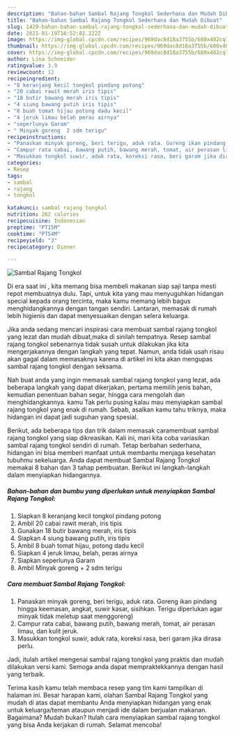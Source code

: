 ```yaml
---
description: "Bahan-bahan Sambal Rajang Tongkol Sederhana dan Mudah Dibuat"
title: "Bahan-bahan Sambal Rajang Tongkol Sederhana dan Mudah Dibuat"
slug: 1429-bahan-bahan-sambal-rajang-tongkol-sederhana-dan-mudah-dibuat
date: 2021-01-19T16:52:02.222Z
image: https://img-global.cpcdn.com/recipes/969dac8d18a3755b/680x482cq70/sambal-rajang-tongkol-foto-resep-utama.jpg
thumbnail: https://img-global.cpcdn.com/recipes/969dac8d18a3755b/680x482cq70/sambal-rajang-tongkol-foto-resep-utama.jpg
cover: https://img-global.cpcdn.com/recipes/969dac8d18a3755b/680x482cq70/sambal-rajang-tongkol-foto-resep-utama.jpg
author: Lina Schneider
ratingvalue: 3.9
reviewcount: 12
recipeingredient:
- "8 keranjang kecil tongkol pindang potong"
- "20 cabai rawit merah iris tipis"
- "18 butir bawang merah iris tipis"
- "4 siung bawang putih iris tipis"
- "8 buah tomat hijau potong dadu kecil"
- "4 jeruk limau belah peras airnya"
- "seperlunya Garam"
- " Minyak goreng  2 sdm terigu"
recipeinstructions:
- "Panaskan minyak goreng, beri terigu, aduk rata. Goreng ikan pindang hingga keemasan, angkat, suwir kasar, sisihkan. Terigu diperlukan agar minyak tidak meletup saat menggoreng)"
- "Campur rata cabai, bawang putih, bawang merah, tomat, air perasan limau, dan kulit jeruk."
- "Masukkan tongkol suwir, aduk rata, koreksi rasa, beri garam jika dirasa perlu."
categories:
- Resep
tags:
- sambal
- rajang
- tongkol

katakunci: sambal rajang tongkol 
nutrition: 262 calories
recipecuisine: Indonesian
preptime: "PT15M"
cooktime: "PT54M"
recipeyield: "3"
recipecategory: Dinner

---
```



![Sambal Rajang Tongkol](https://img-global.cpcdn.com/recipes/969dac8d18a3755b/680x482cq70/sambal-rajang-tongkol-foto-resep-utama.jpg)

Di era  saat ini , kita memang bisa membeli makanan siap saji tanpa mesti repot membuatnya dulu. Tapi, untuk kita yang mau menyuguhkan hidangan special kepada orang tercinta, maka kamu memang lebih bagus menghidangkannya dengan tangan sendiri. Lantaran, memasak di rumah lebih higienis dan dapat menyesuaikan dengan selera keluarga.

Jika anda sedang mencari inspirasi cara membuat sambal rajang tongkol yang lezat dan mudah dibuat,maka di sinilah tempatnya. Resep sambal rajang tongkol  sebenarnya tidak susah untuk dilakukan jika kita mengerjakannya dengan langkah yang tepat. Namun, anda tidak usah risau akan gagal dalam memasaknya 
karena di artikel ini kita akan mengupas sambal rajang tongkol dengan seksama.  



Nah buat anda yang ingin memasak sambal rajang tongkol yang lezat, ada beberapa langkah yang dapat dikerjakan, pertama memilih jenis bahan, kemudian penentuan bahan segar, hingga cara mengolah dan menghidangkannya. kamu Tak perlu pusing kalau mau menyiapkan sambal rajang tongkol yang enak di rumah. Sebab, asalkan kamu  tahu triknya, maka hidangan ini dapat jadi suguhan yang spesial.

Berikut, ada beberapa tips dan trik dalam memasak caramembuat sambal rajang tongkol yang siap dikreasikan. Kali ini, mari kita coba variasikan sambal rajang tongkol sendiri di rumah. Tetap berbahan sederhana, hidangan ini bisa memberi manfaat untuk membantu menjaga kesehatan tubuhmu sekeluarga. Anda dapat membuat Sambal Rajang Tongkol memakai 8 bahan dan 3 tahap pembuatan. Berikut ini langkah-langkah dalam menyiapkan hidangannya.

<!--inarticleads1-->

##### Bahan-bahan dan bumbu yang diperlukan untuk menyiapkan Sambal Rajang Tongkol:

1. Siapkan 8 keranjang kecil tongkol pindang potong
1. Ambil 20 cabai rawit merah, iris tipis
1. Gunakan 18 butir bawang merah, iris tipis
1. Siapkan 4 siung bawang putih, iris tipis
1. Ambil 8 buah tomat hijau, potong dadu kecil
1. Siapkan 4 jeruk limau, belah, peras airnya
1. Siapkan seperlunya Garam
1. Ambil  Minyak goreng + 2 sdm terigu




<!--inarticleads2-->

##### Cara membuat Sambal Rajang Tongkol:

1. Panaskan minyak goreng, beri terigu, aduk rata. Goreng ikan pindang hingga keemasan, angkat, suwir kasar, sisihkan. Terigu diperlukan agar minyak tidak meletup saat menggoreng)
1. Campur rata cabai, bawang putih, bawang merah, tomat, air perasan limau, dan kulit jeruk.
1. Masukkan tongkol suwir, aduk rata, koreksi rasa, beri garam jika dirasa perlu.




Jadi, itulah artikel mengenai  sambal rajang tongkol  yang praktis dan mudah dilakukan versi kami. Semoga anda dapat mempraktekkannya dengan hasil yang terbaik. 

Terima kasih kamu telah membaca resep yang tim kami tampilkan di halaman ini. Besar harapan kami, olahan  Sambal Rajang Tongkol yang mudah di atas dapat membantu Anda menyiapkan hidangan yang enak untuk keluarga/teman ataupun menjadi ide dalam berjualan makanan. Bagaimana? Mudah bukan? Itulah cara menyiapkan sambal rajang tongkol yang bisa Anda kerjakan di rumah. Selamat mencoba!

